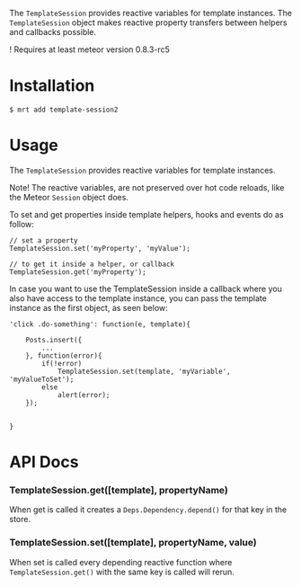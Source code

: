 The `TemplateSession` provides reactive variables for template instances.
The `TemplateSession` object makes reactive property transfers between helpers and callbacks possible.

! Requires at least meteor version 0.8.3-rc5

<!-- Demo: http://templatesession2demo.meteor.com -->

Installation
============

    $ mrt add template-session2

Usage
=====

The `TemplateSession` provides reactive variables for template instances.

Note! The reactive variables, are not preserved over hot code reloads, like the Meteor `Session` object does.


To set and get properties inside template helpers, hooks and events do as follow:

    // set a property
    TemplateSession.set('myProperty', 'myValue');

    // to get it inside a helper, or callback
    TemplateSession.get('myProperty');

In case you want to use the TemplateSession inside a callback where you also have access to the template instance, you can pass the template instance as the first object, as seen below:

	'click .do-something': function(e, template){

		Posts.insert({
			...
		}, function(error){
			if(!error)
				TemplateSession.set(template, 'myVariable', 'myValueToSet');
			else
				alert(error);
		});


	}


API Docs
========

### TemplateSession.get([template], propertyName)

When get is called it creates a `Deps.Dependency.depend()` for that key in the store.


### TemplateSession.set([template], propertyName, value)

When set is called every depending reactive function where `TemplateSession.get()` with the same key is called will rerun.
